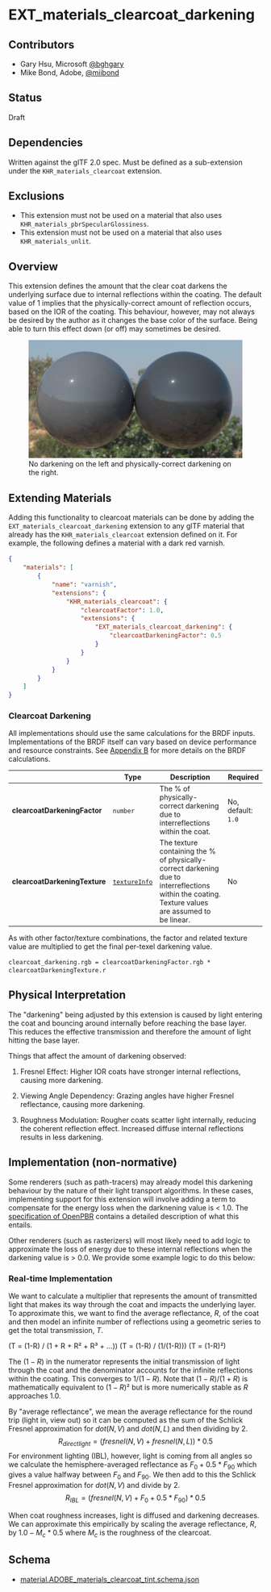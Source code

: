 # EXT\_materials\_clearcoat\_darkening

## Contributors

- Gary Hsu, Microsoft [@bghgary](https://twitter.com/bghgary)
- Mike Bond, Adobe, [@miibond](https://github.com/MiiBond)

## Status

Draft

## Dependencies

Written against the glTF 2.0 spec.
Must be defined as a sub-extension under the `KHR_materials_clearcoat` extension.

## Exclusions

- This extension must not be used on a material that also uses `KHR_materials_pbrSpecularGlossiness`.
- This extension must not be used on a material that also uses `KHR_materials_unlit`.

## Overview

This extension defines the amount that the clear coat darkens the underlying surface due to internal reflections within the coating. The default value of 1 implies that the physically-correct amount of reflection occurs, based on the
IOR of the coating. This behaviour, however, may not always be desired by the author as it changes the base color of the surface. Being able to turn this effect down (or off) may sometimes be desired.

<figure>
<img src=".\DarkeningCompare.jpg"/>
<figcaption>
No darkening on the left and physically-correct darkening on the right.
</figcaption>
</figure>

## Extending Materials

Adding this functionality to clearcoat materials can be done by adding the `EXT_materials_clearcoat_darkening` extension to any glTF material that already has the `KHR_materials_clearcoat` extension defined on it.  For example, the following defines a material with a dark red varnish.

```json
{
    "materials": [
        {
            "name": "varnish",
            "extensions": {
                "KHR_materials_clearcoat": {
                    "clearcoatFactor": 1.0,
                    "extensions": {
                        "EXT_materials_clearcoat_darkening": {
                            "clearcoatDarkeningFactor": 0.5
                        }
                    }
                }
            }
        }
    ]
}
```

### Clearcoat Darkening

All implementations should use the same calculations for the BRDF inputs. Implementations of the BRDF itself can vary based on device performance and resource constraints. See [Appendix B](https://registry.khronos.org/glTF/specs/2.0/glTF-2.0.html#appendix-b-brdf-implementation) for more details on the BRDF calculations.

|                                  | Type                                                                            | Description                            | Required             |
|----------------------------------|---------------------------------------------------------------------------------|----------------------------------------|----------------------|
|**clearcoatDarkeningFactor**    | `number`                                                                                       | The % of physically-correct darkening due to interreflections within the coat.  | No, default: `1.0`   |
|**clearcoatDarkeningTexture**   | [`textureInfo`](https://registry.khronos.org/glTF/specs/2.0/glTF-2.0.html#reference-textureinfo)  | The texture containing the % of physically-correct darkening due to interreflections within the coating. Texture values are assumed to be linear.  | No                               |

As with other factor/texture combinations, the factor and related texture value are multiplied to get the final per-texel darkening value.
```
clearcoat_darkening.rgb = clearcoatDarkeningFactor.rgb * clearcoatDarkeningTexture.r
```

## Physical Interpretation

The "darkening" being adjusted by this extension is caused by light entering the coat and bouncing around internally before reaching the base layer. This reduces the effective transmission and therefore the amount of light hitting the base layer.

Things that affect the amount of darkening observed:
1. Fresnel Effect: Higher IOR coats have stronger internal reflections, causing more darkening.

1. Viewing Angle Dependency: Grazing angles have higher Fresnel reflectance, causing more darkening.

1. Roughness Modulation: Rougher coats scatter light internally, reducing the coherent reflection effect. Increased diffuse internal reflections results in less darkening.

## Implementation (non-normative)

Some renderers (such as path-tracers) may already model this darkening behaviour by the nature of their light transport algorithms. In these cases, implementing support for this extension will involve adding a term to compensate for the energy loss when the darknening value is < 1.0. The [specification of OpenPBR](https://academysoftwarefoundation.github.io/OpenPBR/index.html#model/coat/darkening) contains a detailed description of what this entails.

Other renderers (such as rasterizers) will most likely need to add logic to approximate the loss of energy due to these internal reflections when the darkening value is > 0.0. We provide some example logic to do this below:

### Real-time Implementation

We want to calculate a multiplier that represents the amount of transmitted light that makes its way through the coat and impacts the underlying layer. To approximate this, we want to find the average reflectance, $R$, of the coat and then model an infinite number of reflections using a geometric series to get the total transmission, $T$.

\(T = (1-R) / (1 + R + R² + R³ + ...)\)
\(T = (1-R) / (1/(1-R))\)
\(T = (1-R)²\)

The $(1-R)$ in the numerator represents the initial transmission of light through the coat and the denominator accounts for the infinite reflections within the coating. This converges to $1/(1-R)$.
Note that $(1-R)/(1+R)$ is mathematically equivalent to $(1-R)²$ but is more numerically stable as $R$ approaches 1.0.

By "average reflectance", we mean the average reflectance for the round trip (light in, view out) so it can be computed as the sum of the Schlick Fresnel approximation for $dot(N, V)$ and $dot(N, L)$ and then dividing by 2.
$$R_{directlight} = (fresnel(N, V) + fresnel(N, L)) * 0.5$$
For environment lighting (IBL), however, light is coming from all angles so we calculate the hemisphere-averaged reflectance as $F_0 + 0.5 * F_{90}$ which gives a value halfway between $F_0$ and $F_{90}$. We then add to this the Schlick Fresnel approximation for $dot(N, V)$ and divide by 2.
$$R_{IBL} = (fresnel(N, V) + F_0 + 0.5 * F_{90}) * 0.5$$


When coat roughness increases, light is diffused and darkening decreases. We can approximate this empirically by scaling the average reflectance, $R$, by $1.0 - M_c * 0.5$ where $M_c$ is the roughness of the clearcoat.

## Schema

- [material.ADOBE_materials_clearcoat_tint.schema.json](schema/material.ADOBE_materials_clearcoat_tint.schema.json)
 
